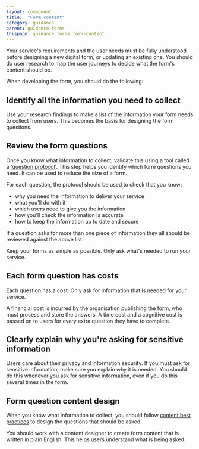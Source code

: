```yaml
---
layout: component
title:  "Form content"
category: guidance
parent: guidance.forms
thispage: guidance.forms.form-content
---
```


Your service's requirements and the user needs must be fully understood before designing a new digital form, or updating an existing one. You should do user research to map the user journeys to decide what the form's content should be.

When developing the form, you should do the following:

## Identify all the information you need to collect

Use your research findings to make a list of the information your form needs to collect from users. This becomes the basis for designing the form questions.

## Review the form questions 

Once you know what information to collect, validate this using a tool called a ['question protocol'](https://www.gov.uk/service-manual/design/form-structure#know-why-youre-asking-every-question). This step helps you identify which form questions you need. It can be used to reduce the size of a form.

For each question, the protocol should be used to check that you know:

- why you need the information to deliver your service
- what you'll do with it
- which users need to give you the information
- how you'll check the information is accurate
- how to keep the information up to date and secure

If a question asks for more than one piece of information they all should be reviewed against the above list.

<div class="ds_inset-text">
    <div class="ds_inset-text__text">
        Keep your forms as simple as possible. Only ask what's needed to run your service.
    </div>
</div>

## Each form question has costs

Each question has a cost. Only ask for information that is needed for your service.

A financial cost is incurred by the organisation publishing the form, who must process and store the answers. A time cost and a cognitive cost is passed on to users for every extra question they have to complete. 

## Clearly explain why you're asking for sensitive information

Users care about their privacy and information security. If you must ask for sensitive information, make sure you explain why it is needed. You should do this whenever you ask for sensitive information, even if you do this several times in the form.

## Form question content design

When you know what information to collect, you should follow [content best practices](https://resources.mygov.scot/content-standards/) to design the questions that should be asked.

You should work with a content designer to create form content that is written in plain English. This helps users understand what is being asked.
